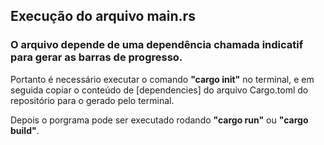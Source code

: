 ## Execução do arquivo main.rs

### O arquivo depende de uma dependência chamada indicatif para gerar as barras de progresso.
Portanto é necessário executar o comando **"cargo init"** no terminal, e em seguida copiar o conteúdo de [dependencies] do arquivo Cargo.toml do repositório para o gerado pelo terminal.

Depois o porgrama pode ser executado rodando **"cargo run"** ou **"cargo build"**.
